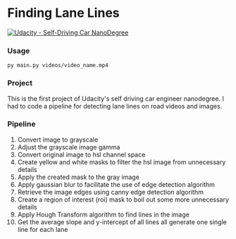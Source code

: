 # **Finding Lane Lines**
[![Udacity - Self-Driving Car NanoDegree](https://s3.amazonaws.com/udacity-sdc/github/shield-carnd.svg)](http://www.udacity.com/drive)
### Usage
```
py main.py videos/video_name.mp4
```

### Project
This is the first project of Udacity's self driving car engineer nanodegree. I had to code a pipeline for detecting lane lines on road videos and images.

### Pipeline
1. Convert image to grayscale
2. Adjust the grayscale image gamma
2. Convert original image to hsl channel space
3. Create yellow and white masks to filter the hsl image from unnecessary details
4. Apply the created mask to the gray image
5. Apply gaussian blur to facilitate the use of edge detection algorithm
6. Retrieve the image edges using canny edge detection algorithm
7. Create a region of interest (roi) mask to boil out some more unnecessary details
8. Apply Hough Transform algorithm to find lines in the image
9. Get the average slope and y-intercept of all lines all generate one single line for each lane

